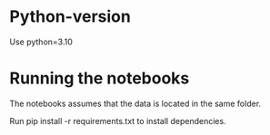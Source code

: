 # Python-version

Use python=3.10

# Running the notebooks

The notebooks assumes that the data is located in the same folder.

Run pip install -r requirements.txt to install dependencies.
